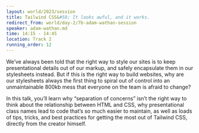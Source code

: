 ```yaml
---
layout: world/2023/session
title: Tailwind CSS&#58; It looks awful, and it works.
redirect_from: world/day-2/7b-adam-wathan-session
speaker: adam-wathan.md
time: 14:15 - 14:45
location: Track 2
running_order: 12
---
```


We’ve always been told that the right way to style our sites is to keep presentational details out of our markup, and safely encapsulate them in our stylesheets instead. But if this is the right way to build websites, why are our stylesheets always the first thing to spiral out of control into an unmaintainable 800kb mess that everyone on the team is afraid to change?

In this talk, you’ll learn why “separation of concerns” isn’t the right way to think about the relationship between HTML and CSS, why presentational class names lead to code that’s so much easier to maintain, as well as loads of tips, tricks, and best practices for getting the most out of Tailwind CSS, directly from the creator himself.
